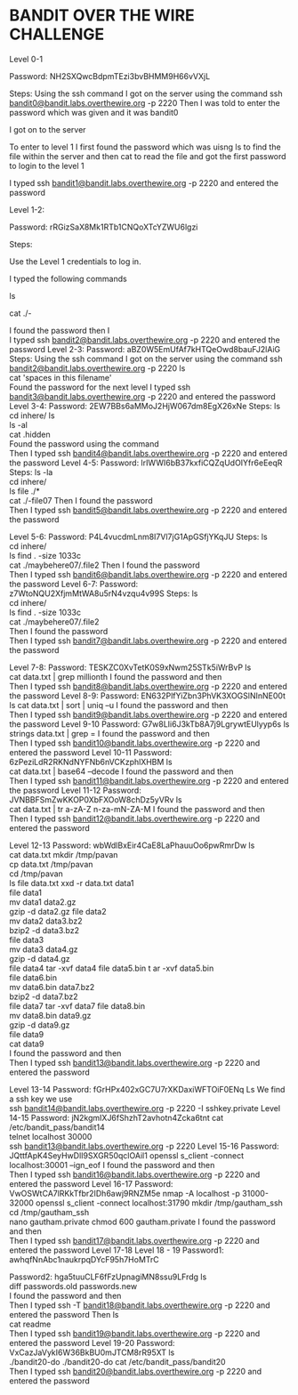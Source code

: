 # BANDIT OVER THE WIRE CHALLENGE 
Level 0-1 

Password: NH2SXQwcBdpmTEzi3bvBHMM9H66vVXjL 

Steps: 
Using the ssh command I got on the server using the command ssh bandit0@bandit.labs.overthewire.org -p 2220 
Then I was told to enter the password which was given and it was bandit0 

I got on to the server  

To enter to level 1 I first found the password which was uisng ls to find the file within the server and then cat to read the file and got the first password to login to the level 1 

I typed  ssh bandit1@bandit.labs.overthewire.org -p 2220 and entered the password 

Level 1-2: 

Password: rRGizSaX8Mk1RTb1CNQoXTcYZWU6lgzi 

Steps: 

Use the Level 1 credentials to log in. 

I typed the following commands 

ls  

cat ./-  

I found the password then I  
I typed  ssh bandit2@bandit.labs.overthewire.org -p 2220 and entered the password 
Level  2-3: 
Password: aBZ0W5EmUfAf7kHTQeOwd8bauFJ2lAiG 
Steps: 
Using the ssh command I got on the server using the command ssh bandit2@bandit.labs.overthewire.org -p 2220 
ls  
cat  'spaces in this filename'  
Found the password for the next level 
I typed  ssh bandit3@bandit.labs.overthewire.org -p 2220 and entered the password 
Level 3-4: 
Password: 2EW7BBs6aMMoJ2HjW067dm8EgX26xNe 
Steps: 
ls  
cd inhere/ 
 ls  
ls -al  
cat .hidden  
Found the password using the command  
Then I typed  ssh bandit4@bandit.labs.overthewire.org -p 2220 and entered the password 
Level 4-5: 
Password: lrIWWI6bB37kxfiCQZqUdOIYfr6eEeqR 
Steps: 
ls -la  
cd inhere/  
ls file ./*  
cat ./-file07 
Then I found the password  
Then I typed  ssh bandit5@bandit.labs.overthewire.org -p 2220 and entered the password 
 
Level 5-6: 
Password: P4L4vucdmLnm8I7Vl7jG1ApGSfjYKqJU 
Steps: 
ls  
cd inhere/  
ls find . -size 1033c  
cat ./maybehere07/.file2 
Then I found the password  
Then I typed  ssh bandit6@bandit.labs.overthewire.org -p 2220 and entered the password 
Level 6-7: 
Password: z7WtoNQU2XfjmMtWA8u5rN4vzqu4v99S 
Steps: 
ls  
cd inhere/  
ls find . -size 1033c  
cat ./maybehere07/.file2  
Then I found the password  
Then I typed  ssh bandit7@bandit.labs.overthewire.org -p 2220 and entered the password 
 
Level 7-8: 
Password: TESKZC0XvTetK0S9xNwm25STk5iWrBvP 
ls  
cat data.txt | grep millionth 
I found the password and then  
Then I typed  ssh bandit8@bandit.labs.overthewire.org -p 2220 and entered the password 
Level 8-9: 
Password: EN632PlfYiZbn3PhVK3XOGSlNInNE00t 
ls 
cat data.txt | sort | uniq –u 
I found the password and then  
Then I typed  ssh bandit9@bandit.labs.overthewire.org -p 2220 and entered the password 
Level 9-10 
Password: G7w8LIi6J3kTb8A7j9LgrywtEUlyyp6s 
ls 
 strings data.txt | grep = 
I found the password and then  
Then I typed  ssh bandit10@bandit.labs.overthewire.org -p 2220 and entered the password 
Level 10-11 
Password: 6zPeziLdR2RKNdNYFNb6nVCKzphlXHBM 
ls  
cat data.txt | base64 –decode 
I found the password and then  
Then I typed  ssh bandit11@bandit.labs.overthewire.org -p 2220 and entered the password 
Level 11-12 
Password: JVNBBFSmZwKKOP0XbFXOoW8chDz5yVRv 
ls  
cat data.txt | tr a-zA-Z n-za-mN-ZA-M 
I found the password and then  
Then I typed  ssh bandit12@bandit.labs.overthewire.org -p 2220 and entered the password 
 
Level 12-13 
Password: wbWdlBxEir4CaE8LaPhauuOo6pwRmrDw 
ls  
cat data.txt 
mkdir /tmp/pavan  
cp data.txt /tmp/pavan  
cd /tmp/pavan  
ls file data.txt xxd -r data.txt data1  
file data1  
mv data1 data2.gz  
gzip -d data2.gz 
file data2  
mv data2 data3.bz2  
bzip2 -d data3.bz2  
file data3  
mv data3 data4.gz  
gzip -d data4.gz  
file data4 tar -xvf data4 
file data5.bin t 
ar -xvf data5.bin  
file data6.bin  
mv data6.bin data7.bz2  
bzip2 -d data7.bz2  
file data7 tar -xvf data7 
file data8.bin  
mv data8.bin data9.gz  
gzip -d data9.gz  
file data9  
cat data9  
I found the password and then  
Then I typed  ssh bandit13@bandit.labs.overthewire.org -p 2220 and entered the password 
 
Level 13-14 
Password: fGrHPx402xGC7U7rXKDaxiWFTOiF0ENq 
Ls 
We find a ssh key we use  
ssh bandit14@bandit.labs.overthewire.org -p 2220 -I sshkey.private 
Level 14-15 
Password: jN2kgmIXJ6fShzhT2avhotn4Zcka6tnt 
cat /etc/bandit_pass/bandit14  
telnet localhost 30000  
ssh bandit13@bandit.labs.overthewire.org -p 2220 
Level 15-16 
Password: JQttfApK4SeyHwDlI9SXGR50qclOAil1 
openssl s_client -connect localhost:30001 –ign_eof 
I found the password and then  
Then I typed  ssh bandit16@bandit.labs.overthewire.org -p 2220 and entered the password 
Level 16-17 
Password: VwOSWtCA7lRKkTfbr2IDh6awj9RNZM5e 
nmap -A localhost -p 31000-32000 
openssl s_client -connect localhost:31790 
mkdir /tmp/gautham_ssh  
cd /tmp/gautham_ssh  
nano gautham.private 
chmod 600 gautham.private 
I found the password and then  
Then I typed  ssh bandit17@bandit.labs.overthewire.org -p 2220 and entered the password 
Level 17-18 
Level 18 - 19 
Password1: awhqfNnAbc1naukrpqDYcF95h7HoMTrC 
 
Password2: hga5tuuCLF6fFzUpnagiMN8ssu9LFrdg 
ls  
diff passwords.old passwords.new  
I found the password and then  
Then I typed  ssh -T bandit18@bandit.labs.overthewire.org -p 2220 and entered the password 
Then 
ls  
cat readme  
Then I typed  ssh  bandit19@bandit.labs.overthewire.org -p 2220 and entered the password 
Level 19-20 
Password: VxCazJaVykI6W36BkBU0mJTCM8rR95XT 
ls  
./bandit20-do 
 ./bandit20-do cat /etc/bandit_pass/bandit20  
Then I typed  ssh bandit20@bandit.labs.overthewire.org -p 2220 and entered the password 
 
 
 
 
